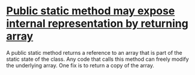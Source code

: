 # [Public static method may expose internal representation by returning array](https://spotbugs.readthedocs.io/en/latest/bugDescriptions.html#MS_EXPOSE_REP)

 A public static method returns a reference to
   an array that is part of the static state of the class.
   Any code that calls this method can freely modify
   the underlying array.
   One fix is to return a copy of the array.
